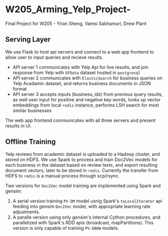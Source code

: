 # W205_Arming_Yelp_Project-
Final Project for W205 - Yiran Sheng, Vamsi Sakhamuri, Drew Plant

## Serving Layer

We use Flask to host api servers and connect to a web app frontend to allow user to input queries and recieve results. 

* API server 1 communicates with Yelp Api for live results, and join response from Yelp with `SFData` dataset hosted in `postgresql`
* API server 2 communicates with `ElasticSearch` for business queries on Yelp Acadamic dataset, and returns business documents in JSON format
* API server 3 accepts inputs (business_ids) from previous query results, as well user input for positive and negative key words, looks up vector embeddings from local `redis` instance, performs LSH search for most similar businesses

The web app frontend communicates with all three servers and present results in UI. 

## Offline Training

Yelp reviews from academic dataset is uploaded to a Hadoop cluster, and stored on HDFS. We use Spark to process and train Doc2Vec models for each business in the dataset based on review texts, and export resulting document vectors, later to be stored in `redis`. Currently the transfer from HDFS to `redis` is a manual process through scp/rsync. 

Two versions for `Doc2Vec` model training are implemented using Spark and gensim:

1. A serial version training `PV-DM` model usnig Spark's `toLocalIterator` api feeding into gensim `Doc2Vec` model, with appropriate learning rate adjustments. 
2. A paralle version using only gensim's internal Cython procedures, and parallelized with Spark's RDD apis (broadcast, mapPartitions). This version is only capable of training `PV-DBOW` models. 
